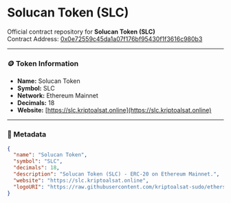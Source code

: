 # Solucan Token (SLC)

Official contract repository for **Solucan Token (SLC)**  
Contract Address: [0x0e72559c45da1a07f176bf95430f1f3616c980b3](https://etherscan.io/token/0x0e72559c45da1a07f176bf95430f1f3616c980b3)

---

### 🪙 Token Information
- **Name:** Solucan Token  
- **Symbol:** SLC  
- **Network:** Ethereum Mainnet  
- **Decimals:** 18  
- **Website:** [https://slc.kriptoalsat.online](https://slc.kriptoalsat.online)

---

### 📄 Metadata
```json
{
  "name": "Solucan Token",
  "symbol": "SLC",
  "decimals": 18,
  "description": "Solucan Token (SLC) - ERC-20 on Ethereum Mainnet.",
  "website": "https://slc.kriptoalsat.online",
  "logoURI": "https://raw.githubusercontent.com/kriptoalsat-sudo/etherscan.io-0x0e72559c45da1a07f176bf95430f1f3616c980b3/main/assets/slc-logo.svg"
}
